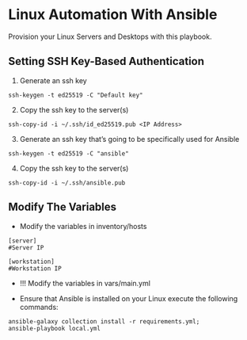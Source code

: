 # Linux Automation With Ansible

Provision your Linux Servers and Desktops with this playbook.

## Setting SSH Key-Based Authentication

1. Generate an ssh key

```
ssh-keygen -t ed25519 -C "Default key"
```

2. Copy the ssh key to the server(s)

```
ssh-copy-id -i ~/.ssh/id_ed25519.pub <IP Address>
```

3. Generate an ssh key that’s going to be specifically used for Ansible

```
ssh-keygen -t ed25519 -C "ansible"
```

4. Copy the ssh key to the server(s)

```
ssh-copy-id -i ~/.ssh/ansible.pub
```

## Modify The Variables

- Modify the variables in inventory/hosts

```
[server]
#Server IP

[workstation]
#Workstation IP
```

- !!! Modify the variables in vars/main.yml

- Ensure that Ansible is installed on your Linux execute the following commands:

```
ansible-galaxy collection install -r requirements.yml;
ansible-playbook local.yml
```

